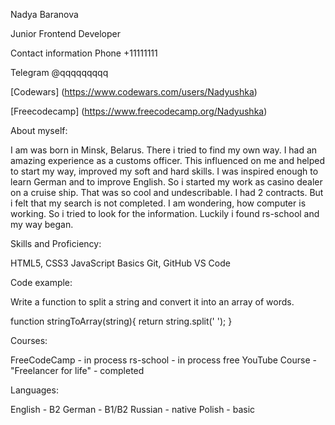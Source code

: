 Nadya Baranova

Junior Frontend Developer

Contact information
Phone +11111111

Telegram @qqqqqqqqq


[Codewars] (https://www.codewars.com/users/Nadyushka)

[Freecodecamp] (https://www.freecodecamp.org/Nadyushka)

About myself:

I am was born in Minsk, Belarus. There i tried to find my own way. I had an amazing experience as a customs officer. This influenced on me and helped to start my way, improved my soft and hard skills. I was inspired enough to learn German and to improve English. So i started my work as casino dealer on a cruise ship. That was so cool and undescribable. I had 2 contracts. But i felt that my search is not completed. 
I am wondering, how computer is working. So i tried to look for the information. Luckily i found rs-school and my way began.

Skills and Proficiency:

HTML5, CSS3
JavaScript Basics
Git, GitHub
VS Code

Code example:

Write a function to split a string and convert it into an array of words.


function stringToArray(string){
  return string.split(' ');
}



 Courses:

FreeCodeCamp - in process
rs-school - in process
free YouTube Course - "Freelancer for life" - completed

Languages:

 English - B2
 German - B1/B2
 Russian - native
 Polish - basic
